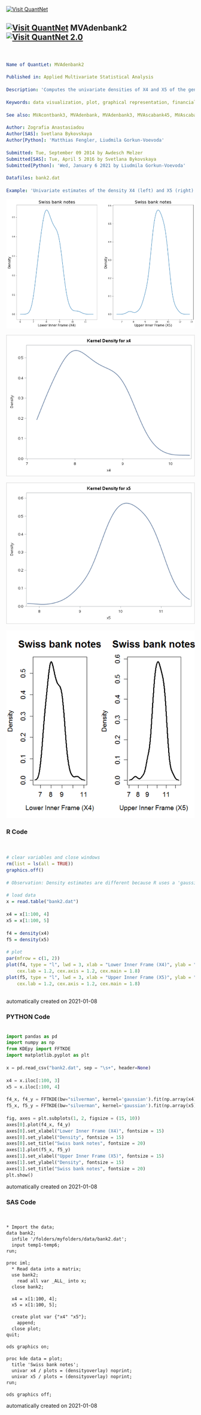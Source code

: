 [<img src="https://github.com/QuantLet/Styleguide-and-FAQ/blob/master/pictures/banner.png" width="888" alt="Visit QuantNet">](http://quantlet.de/)

## [<img src="https://github.com/QuantLet/Styleguide-and-FAQ/blob/master/pictures/qloqo.png" alt="Visit QuantNet">](http://quantlet.de/) **MVAdenbank2** [<img src="https://github.com/QuantLet/Styleguide-and-FAQ/blob/master/pictures/QN2.png" width="60" alt="Visit QuantNet 2.0">](http://quantlet.de/)

```yaml


Name of QuantLet: MVAdenbank2

Published in: Applied Multivariate Statistical Analysis

Description: 'Computes the univariate densities of X4 and X5 of the genuine Swiss bank notes.'

Keywords: data visualization, plot, graphical representation, financial, density, descriptive, descriptive-statistics, empirical, smoothing, gaussian, kde, kernel, visualization, sas

See also: MVAcontbank3, MVAdenbank, MVAdenbank3, MVAscabank45, MVAscabank456, SPMdenepatri, SPMkdeconstruct, SPMkernel

Author: Zografia Anastasiadou
Author[SAS]: Svetlana Bykovskaya
Author[Python]: 'Matthias Fengler, Liudmila Gorkun-Voevoda'

Submitted: Tue, September 09 2014 by Awdesch Melzer
Submitted[SAS]: Tue, April 5 2016 by Svetlana Bykovskaya
Submitted[Python]: 'Wed, January 6 2021 by Liudmila Gorkun-Voevoda'

Datafiles: bank2.dat

Example: 'Univariate estimates of the density X4 (left) and X5 (right) of the bank notes.'

```

![Picture1](MVAdenbank2-1_python.png)

![Picture2](MVAdenbank2-1_sas.png)

![Picture3](MVAdenbank2-2_sas.png)

![Picture4](MVAdenbank2_1.png)

### R Code
```r


# clear variables and close windows
rm(list = ls(all = TRUE))
graphics.off()

# Observation: Density estimates are different because R uses a 'gaussian' kernel as default, whereas Xplore uses a Quartic Kernel.

# load data
x = read.table("bank2.dat")

x4 = x[1:100, 4]
x5 = x[1:100, 5]

f4 = density(x4)
f5 = density(x5)

# plot
par(mfrow = c(1, 2))
plot(f4, type = "l", lwd = 3, xlab = "Lower Inner Frame (X4)", ylab = "Density", main = "Swiss bank notes", 
    cex.lab = 1.2, cex.axis = 1.2, cex.main = 1.8)
plot(f5, type = "l", lwd = 3, xlab = "Upper Inner Frame (X5)", ylab = "Density", main = "Swiss bank notes", 
    cex.lab = 1.2, cex.axis = 1.2, cex.main = 1.8)
	
```

automatically created on 2021-01-08

### PYTHON Code
```python

import pandas as pd
import numpy as np
from KDEpy import FFTKDE
import matplotlib.pyplot as plt

x = pd.read_csv("bank2.dat", sep = "\s+", header=None)

x4 = x.iloc[:100, 3]
x5 = x.iloc[:100, 4]

f4_x, f4_y = FFTKDE(bw="silverman", kernel='gaussian').fit(np.array(x4)).evaluate()
f5_x, f5_y = FFTKDE(bw="silverman", kernel='gaussian').fit(np.array(x5)).evaluate()

fig, axes = plt.subplots(1, 2, figsize = (15, 10))
axes[0].plot(f4_x, f4_y)
axes[0].set_xlabel("Lower Inner Frame (X4)", fontsize = 15)
axes[0].set_ylabel("Density", fontsize = 15)
axes[0].set_title("Swiss bank notes", fontsize = 20)
axes[1].plot(f5_x, f5_y)
axes[1].set_xlabel("Upper Inner Frame (X5)", fontsize = 15)
axes[1].set_ylabel("Density", fontsize = 15)
axes[1].set_title("Swiss bank notes", fontsize = 20)
plt.show()
```

automatically created on 2021-01-08

### SAS Code
```sas


* Import the data;
data bank2;
  infile '/folders/myfolders/data/bank2.dat';
  input temp1-temp6;
run;

proc iml;
  * Read data into a matrix;
  use bank2;
    read all var _ALL_ into x; 
  close bank2;
  
  x4 = x[1:100, 4];
  x5 = x[1:100, 5];
  
  create plot var {"x4" "x5"};
    append;
  close plot;
quit;

ods graphics on;

proc kde data = plot;
  title 'Swiss bank notes';
  univar x4 / plots = (densityoverlay) noprint;
  univar x5 / plots = (densityoverlay) noprint;
run;

ods graphics off;

```

automatically created on 2021-01-08